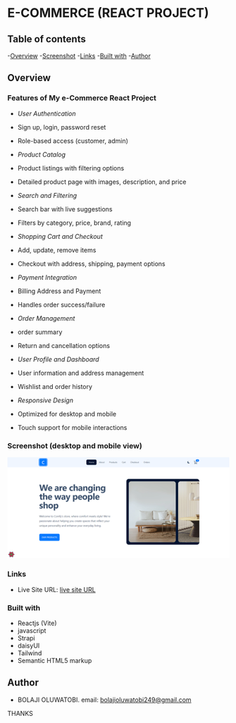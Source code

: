 # E-COMMERCE (REACT PROJECT)

## Table of contents

-[Overview](#overview)
-[Screenshot](#screenshot)
-[Links](#links)
-[Built with](#built-with)
-[Author](#author)
  
## Overview

### Features of My e-Commerce React Project

- *User Authentication*
- Sign up, login, password reset
- Role-based access (customer, admin)

- *Product Catalog*
- Product listings with filtering options
- Detailed product page with images, description, and price

- *Search and Filtering*
- Search bar with live suggestions
- Filters by category, price, brand, rating

- *Shopping Cart and Checkout*
- Add, update, remove items
- Checkout with address, shipping, payment options

- *Payment Integration*
- Billing Address and Payment
- Handles order success/failure

- *Order Management*
- order summary
- Return and cancellation options

- *User Profile and Dashboard*
- User information and address management
- Wishlist and order history

- *Responsive Design*
- Optimized for desktop and mobile
- Touch support for mobile interactions

### Screenshot (desktop and mobile view)

![desktop](/public/Screenshot%202024-10-28%20073118.png)

### Links

- Live Site URL: [live site URL]( https://e-commerce-flax-seven-26.vercel.app/)

### Built with

- Reactjs (Vite)
- javascript
- Strapi
- daisyUI
- Tailwind
- Semantic HTML5 markup

## Author

- BOLAJI OLUWATOBI.
email: bolajioluwatobi249@gmail.com

THANKS
